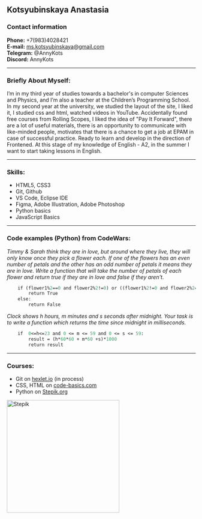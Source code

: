 ## Kotsyubinskaya Anastasia
### Contact information

**Phone:** +7(983)4028421  
**E-mail:** ms.kotsyubinskaya@gmail.com  
**Telegram:** @AnnyKots  
**Discord:** AnnyKots

---
### Briefly About Myself:
I’m in my third year of studies towards a bachelor's in computer Sciences and Physics, and I’m also a teacher at the Children’s Programming School.
In my second year at the university, we studied the layout of the site, I liked it, I studied css and html, watched videos in YouTube.
Accidentally found free courses from Rolling Scopes, I liked the idea of "Pay It Forward",  there are a lot of useful materials, there is an opportunity to communicate with like-minded people, motivates that there is a chance to get a job at EPAM in case of successful practice.
Ready to learn and develop in the direction of Frontened. At this stage of my knowledge of English - A2, in the summer I want to start taking lessons in English.

---
### Skills:
* HTML5, CSS3
* Git, Github
* VS Code, Eclipse IDE
* Figma, Adobe Illustration, Adobe Photoshop
* Python basics
* JavaScript Basics

---

### Code examples (Python) from CodeWars:

*Timmy & Sarah think they are in love, but around where they live, they will only know once they pick a flower each. If one of the flowers has an even number of petals and the other has an odd number of petals it means they are in love.
Write a function that will take the number of petals of each flower and return true if they are in love and false if they aren't.*


```def lovefunc( flower1, flower2 ):
    if (flower1%2==0 and flower2%2!=0) or ((flower1%2!=0 and flower2%2==0)):
        return True
    else:
        return False
```
        
      
      
*Clock shows h hours, m minutes and s seconds after midnight. Your task is to write a function which returns the time since midnight in milliseconds.*


```def past(h, m, s):
    if  0<=h<=23 and 0 <= m <= 59 and 0 <= s <= 59:
        result = (h*60*60 + m*60 +s)*1000
        return result
```

----

### Courses:

* Git on [hexlet.io](https://ru.hexlet.io) (in process)
* CSS, HTML on [code-basics.com](https://ru.code-basics.com) 
* Python on [Stepik.org](https://stepik.org)

<img src="https://user-images.githubusercontent.com/87063785/158774056-9044c8d4-3e14-415c-aacc-bc16d42c49c9.jpg" alt="Stepik" width="300"/>




